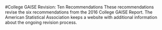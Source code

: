 #College GAISE Revision: Ten Recommendations
These recommendations revise the six recommendations from the 2016 College GAISE Report. The American Statistical Association keeps a website with additional information about the ongoing revision process.
